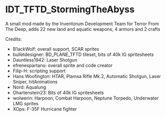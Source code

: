 # IDT_TFTD_StormingTheAbyss
 A small mod made by the Inventorum Development Team for Terror From The Deep, adds 22 new land and aquatic weapons, 4 armors and 2 crafts

Credits:
* B1ackWolf: overall support, SCAR sprites
* bulletdesigner: BD_PLANE_TFTD tileset, bits of 40k IG spritesheets
* Dauntless1942: Laser Shotgun 
* efrenespartano: overall sprite and code creator
* Filip-H: scripting support
* Hans Woofington: HTAR, Plamsa Rifle Mk.2, Automatic Shotgun, Laser Sniper, hitAnimations
* Nord: Aqualung 
* Ohartenstein23: Bits of 40k IG spritesheets
* wolwerin: Harpoon, Combat Harpoon, Neptune Torpedo, Underwater LMG sprites
* XOps: F-35F Hurricane fighter